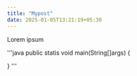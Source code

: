 ```yaml
---
title: "Mypost"
date: 2025-01-05T13:21:19+05:30
---
```


Lorem ipsum

'''java
public statis void main(String[]args) {

}
'''
